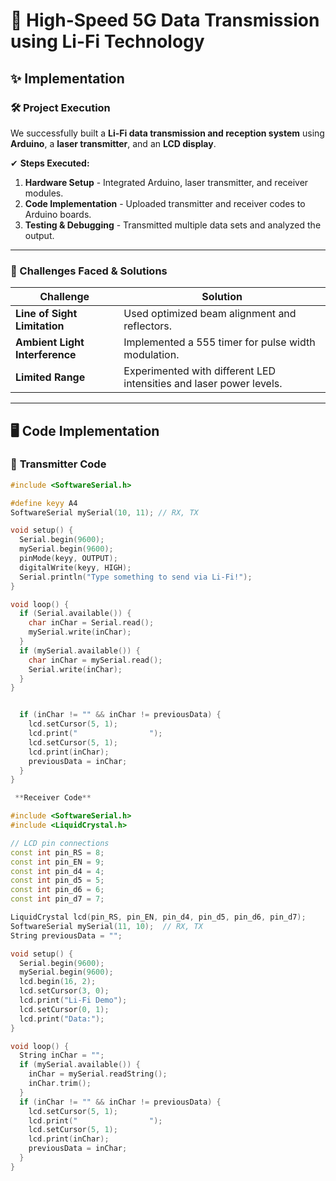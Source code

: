 # 📡 High-Speed 5G Data Transmission using Li-Fi Technology

## ✨ Implementation

### 🛠 Project Execution
We successfully built a **Li-Fi data transmission and reception system** using **Arduino**, a **laser transmitter**, and an **LCD display**.

✔ **Steps Executed:**
1. **Hardware Setup** - Integrated Arduino, laser transmitter, and receiver modules.
2. **Code Implementation** - Uploaded transmitter and receiver codes to Arduino boards.
3. **Testing & Debugging** - Transmitted multiple data sets and analyzed the output.

---

### 🚀 Challenges Faced & Solutions
| Challenge | Solution |
|-----------|----------|
| **Line of Sight Limitation** | Used optimized beam alignment and reflectors. |
| **Ambient Light Interference** | Implemented a 555 timer for pulse width modulation. |
| **Limited Range** | Experimented with different LED intensities and laser power levels. |

---

## 🖥️ Code Implementation

### 📡 **Transmitter Code**
```cpp
#include <SoftwareSerial.h>

#define keyy A4
SoftwareSerial mySerial(10, 11); // RX, TX

void setup() {
  Serial.begin(9600);
  mySerial.begin(9600);
  pinMode(keyy, OUTPUT);
  digitalWrite(keyy, HIGH);
  Serial.println("Type something to send via Li-Fi!");
}

void loop() {
  if (Serial.available()) {
    char inChar = Serial.read();
    mySerial.write(inChar);
  }
  if (mySerial.available()) {
    char inChar = mySerial.read();
    Serial.write(inChar);
  }
}


  if (inChar != "" && inChar != previousData) {
    lcd.setCursor(5, 1);
    lcd.print("                ");
    lcd.setCursor(5, 1);
    lcd.print(inChar);
    previousData = inChar;
  }
}

 **Receiver Code**

#include <SoftwareSerial.h>
#include <LiquidCrystal.h>

// LCD pin connections
const int pin_RS = 8;
const int pin_EN = 9;
const int pin_d4 = 4;
const int pin_d5 = 5;
const int pin_d6 = 6;
const int pin_d7 = 7;

LiquidCrystal lcd(pin_RS, pin_EN, pin_d4, pin_d5, pin_d6, pin_d7);
SoftwareSerial mySerial(11, 10);  // RX, TX
String previousData = "";  

void setup() {
  Serial.begin(9600);
  mySerial.begin(9600);
  lcd.begin(16, 2);
  lcd.setCursor(3, 0);
  lcd.print("Li-Fi Demo");
  lcd.setCursor(0, 1);
  lcd.print("Data:");
}

void loop() {
  String inChar = "";
  if (mySerial.available()) {
    inChar = mySerial.readString();
    inChar.trim();
  }
  if (inChar != "" && inChar != previousData) {
    lcd.setCursor(5, 1);
    lcd.print("                ");
    lcd.setCursor(5, 1);
    lcd.print(inChar);
    previousData = inChar;
  }
}

